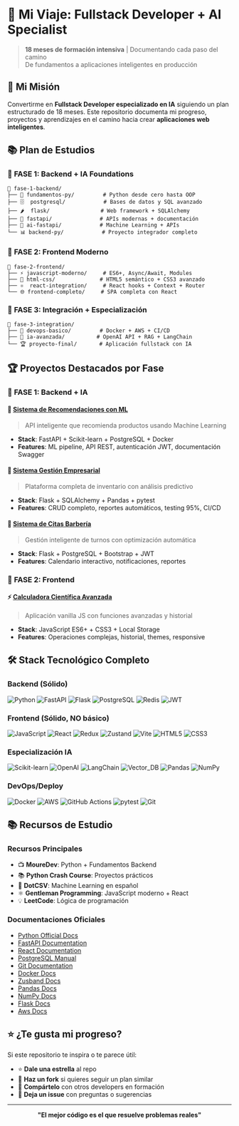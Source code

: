 # 🚀 Mi Viaje: Fullstack Developer + AI Specialist

> **18 meses de formación intensiva** | Documentando cada paso del camino  
> De fundamentos a aplicaciones inteligentes en producción

## 🎯 Mi Misión

Convertirme en **Fullstack Developer especializado en IA** siguiendo un plan estructurado de 18 meses. Este repositorio documenta mi progreso, proyectos y aprendizajes en el camino hacia crear **aplicaciones web inteligentes**.

## 📚 Plan de Estudios

### 🔧 **FASE 1: Backend + IA Foundations** 
```
📂 fase-1-backend/
├── 🐍 fundamentos-py/         # Python desde cero hasta OOP
├── 🗄️  postgresql/            # Bases de datos y SQL avanzado  
├── 🌶️  flask/                # Web framework + SQLAlchemy
├── 🚀 fastapi/               # APIs modernas + documentación
├── 🤖 ai-fastapi/            # Machine Learning + APIs
└── 📊 backend-py/            # Proyecto integrador completo
```

### 🎨 **FASE 2: Frontend Moderno** 
```
📂 fase-2-frontend/
├── ⚡ javascript-moderno/     # ES6+, Async/Await, Modules
├── 🎨 html-css/              # HTML5 semántico + CSS3 avanzado
├── ⚛️  react-integration/     # React hooks + Context + Router
└── 🌐 frontend-completo/     # SPA completa con React
```

### 🔗 **FASE 3: Integración + Especialización** 
```
📂 fase-3-integration/
├── 🐳 devops-basico/         # Docker + AWS + CI/CD
├── 🧠 ia-avanzada/          # OpenAI API + RAG + LangChain
└── 🏆 proyecto-final/       # Aplicación fullstack con IA
```

## 🏆 Proyectos Destacados por Fase

### 🔧 **FASE 1: Backend + IA**

#### 🤖 **[Sistema de Recomendaciones con ML](./fase-1-backend/ai-fastapi/)**
> API inteligente que recomienda productos usando Machine Learning
- **Stack**: FastAPI + Scikit-learn + PostgreSQL + Docker
- **Features**: ML pipeline, API REST, autenticación JWT, documentación Swagger

#### 💼 **[Sistema Gestión Empresarial](./fase-1-backend/backend-py/)**
> Plataforma completa de inventario con análisis predictivo
- **Stack**: Flask + SQLAlchemy + Pandas + pytest
- **Features**: CRUD completo, reportes automáticos, testing 95%, CI/CD

#### 🏪 **[Sistema de Citas Barbería](./fase-1-backend/flask/)**
> Gestión inteligente de turnos con optimización automática
- **Stack**: Flask + PostgreSQL + Bootstrap + JWT
- **Features**: Calendario interactivo, notificaciones, reportes

### 🎨 **FASE 2: Frontend** 

#### ⚡ **[Calculadora Científica Avanzada](./fase-2-frontend/javascript-moderno/)**
> Aplicación vanilla JS con funciones avanzadas y historial
- **Stack**: JavaScript ES6+ + CSS3 + Local Storage
- **Features**: Operaciones complejas, historial, themes, responsive

## 🛠️ Stack Tecnológico Completo

### **Backend (Sólido)**
![Python](https://img.shields.io/badge/-Python_Avanzado-3776AB?style=flat-square&logo=python&logoColor=white)
![FastAPI](https://img.shields.io/badge/-FastAPI-009688?style=flat-square&logo=fastapi&logoColor=white)
![Flask](https://img.shields.io/badge/-Flask-000000?style=flat-square&logo=flask&logoColor=white)
![PostgreSQL](https://img.shields.io/badge/-PostgreSQL-336791?style=flat-square&logo=postgresql&logoColor=white)
![Redis](https://img.shields.io/badge/-Redis-DC382D?style=flat-square&logo=redis&logoColor=white)
![JWT](https://img.shields.io/badge/-JWT-000000?style=flat-square&logo=jsonwebtokens&logoColor=white)

### **Frontend (Sólido, NO básico)**
![JavaScript](https://img.shields.io/badge/-JavaScript_ES6+-F7DF1E?style=flat-square&logo=javascript&logoColor=black)
![React](https://img.shields.io/badge/-React_+_Hooks-61DAFB?style=flat-square&logo=react&logoColor=black)
![Redux](https://img.shields.io/badge/-Redux-764ABC?style=flat-square&logo=redux&logoColor=white)
![Zustand](https://img.shields.io/badge/-Zustand-FF6B35?style=flat-square&logoColor=white)
![Vite](https://img.shields.io/badge/-Vite-646CFF?style=flat-square&logo=vite&logoColor=white)
![HTML5](https://img.shields.io/badge/-HTML5_Semántico-E34F26?style=flat-square&logo=html5&logoColor=white)
![CSS3](https://img.shields.io/badge/-CSS3_Responsive-1572B6?style=flat-square&logo=css3&logoColor=white)

### **Especialización IA**
![Scikit-learn](https://img.shields.io/badge/-Scikit_Learn-F7931E?style=flat-square&logo=scikit-learn&logoColor=white)
![OpenAI](https://img.shields.io/badge/-OpenAI_API-412991?style=flat-square&logo=openai&logoColor=white)
![LangChain](https://img.shields.io/badge/-LangChain-1C3C3C?style=flat-square&logoColor=white)
![Vector_DB](https://img.shields.io/badge/-Vector_Databases-FF6B6B?style=flat-square&logoColor=white)
![Pandas](https://img.shields.io/badge/-Pandas-150458?style=flat-square&logo=pandas&logoColor=white)
![NumPy](https://img.shields.io/badge/-NumPy-013243?style=flat-square&logo=numpy&logoColor=white)

### **DevOps/Deploy**
![Docker](https://img.shields.io/badge/-Docker-2496ED?style=flat-square&logo=docker&logoColor=white)
![AWS](https://img.shields.io/badge/-AWS_Básico-232F3E?style=flat-square&logo=amazon-aws&logoColor=white)
![GitHub Actions](https://img.shields.io/badge/-CI/CD_Automation-2088FF?style=flat-square&logo=github-actions&logoColor=white)
![pytest](https://img.shields.io/badge/-Testing-0A9EDC?style=flat-square&logo=pytest&logoColor=white)
![Git](https://img.shields.io/badge/-Git-F05032?style=flat-square&logo=git&logoColor=white)

## 📚 Recursos de Estudio

### **Recursos Principales**
- 📺 **MoureDev**: Python + Fundamentos Backend 
- 📚 **Python Crash Course**: Proyectos prácticos
- 🧠 **DotCSV**: Machine Learning en español
- ⚛️ **Gentleman Programming**: JavaScript moderno + React
- 💡 **LeetCode**: Lógica de programación

### **Documentaciones Oficiales**
- [Python Official Docs](https://docs.python.org/es/)
- [FastAPI Documentation](https://fastapi.tiangolo.com/es/)
- [React Documentation](https://es.react.dev/)
- [PostgreSQL Manual](https://www.postgresql.org/docs/)
- [Git Documentation](https://git-scm.com/doc)
- [Docker Docs](https://docs.docker.com/)
- [Zusband Docs](https://zustand.docs.pmnd.rs/getting-started/introduction)
- [Pandas Docs](https://pandas.pydata.org/docs/)
- [NumPy Docs](https://numpy.org/doc/)
- [Flask Docs](https://flask.palletsprojects.com/en/stable/)
- [Aws Docs](https://docs.aws.amazon.com/)

## ⭐ ¿Te gusta mi progreso?

Si este repositorio te inspira o te parece útil:
- ⭐ **Dale una estrella** al repo
- 🍴 **Haz un fork** si quieres seguir un plan similar  
- 📢 **Compártelo** con otros developers en formación
- 💬 **Deja un issue** con preguntas o sugerencias

---

<div align="center">
  
  **"El mejor código es el que resuelve problemas reales"**

</div>
